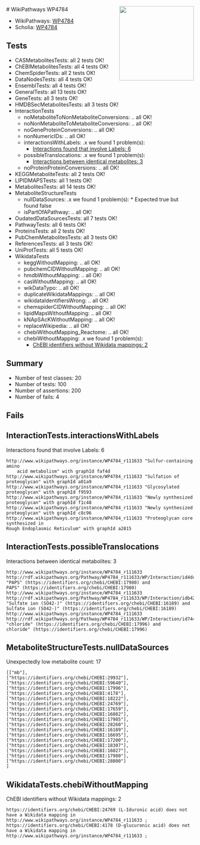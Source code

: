 <img style="float: right; width: 200px" src="https://upload.wikimedia.org/wikipedia/commons/thumb/8/83/Wplogo_with_text_500.png/640px-Wplogo_with_text_500.png" />
# WikiPathways WP4784

* WikiPathways: [WP4784](https://new.wikipathways.org/pathways/WP4784)
* Scholia: [WP4784](https://scholia.toolforge.org/wikipathways/WP4784)
## Tests
* CASMetabolitesTests: all 2 tests OK!
* ChEBIMetabolitesTests: all 4 tests OK!
* ChemSpiderTests: all 2 tests OK!
* DataNodesTests: all 4 tests OK!
* EnsemblTests: all 4 tests OK!
* GeneralTests: all 13 tests OK!
* GeneTests: all 3 tests OK!
* HMDBSecMetabolitesTests: all 3 tests OK!
* InteractionTests
    * noMetaboliteToNonMetaboliteConversions: .. all OK!
    * noNonMetaboliteToMetaboliteConversions: .. all OK!
    * noGeneProteinConversions: .. all OK!
    * nonNumericIDs: .. all OK!
    * interactionsWithLabels: .x we found 1 problem(s):
        * [Interactions found that involve Labels: 6](#630d267d)
    * possibleTranslocations: .x we found 1 problem(s):
        * [Interactions between identical metabolites: 3](#d59038c6)
    * noProteinProteinConversions: .. all OK!
* KEGGMetaboliteTests: all 2 tests OK!
* LIPIDMAPSTests: all 1 tests OK!
* MetabolitesTests: all 14 tests OK!
* MetaboliteStructureTests
    * nullDataSources: .x we found 1 problem(s):
            * Expected true but found false
    * isPartOfAPathway: .. all OK!
* OudatedDataSourcesTests: all 7 tests OK!
* PathwayTests: all 6 tests OK!
* ProteinsTests: all 2 tests OK!
* PubChemMetabolitesTests: all 3 tests OK!
* ReferencesTests: all 3 tests OK!
* UniProtTests: all 5 tests OK!
* WikidataTests
    * keggWithoutMapping: .. all OK!
    * pubchemCIDWithoutMapping: .. all OK!
    * hmdbWithoutMapping: .. all OK!
    * casWithoutMapping: .. all OK!
    * wikDataTypo: .. all OK!
    * duplicateWikidataMappings: .. all OK!
    * wikidataIdentifiersWrong: .. all OK!
    * chemspiderCIDWithoutMapping: .. all OK!
    * lipidMapsWithoutMapping: .. all OK!
    * kNApSAcKWithoutMapping: .. all OK!
    * replaceWikipedia: .. all OK!
    * chebiWithoutMapping_Reactome: .. all OK!
    * chebiWithoutMapping: .x we found 1 problem(s):
        * [ChEBI identifiers without Wikidata mappings: 2](#a8d554ce)


## Summary

* Number of test classes: 20
* Number of tests: 100
* Number of assertions: 200
* Number of fails: 4

## Fails

<a name="630d267d" />

## InteractionTests.interactionsWithLabels

Interactions found that involve Labels: 6
```
http://www.wikipathways.org/instance/WP4784_r111633 "Sulfur-containing amino
    acid metabolism" with graphId faf4d
http://www.wikipathways.org/instance/WP4784_r111633 "Sulfation of
proteoglycan" with graphId a01a9
http://www.wikipathways.org/instance/WP4784_r111633 "Glycosylated proteoglycan" with graphId f9593
http://www.wikipathways.org/instance/WP4784_r111633 "Newly synthesized
proteoglycan" with graphId f1c48
http://www.wikipathways.org/instance/WP4784_r111633 "Newly synthesized
proteoglycan" with graphId c8c96
http://www.wikipathways.org/instance/WP4784_r111633 "Proteoglycan core synthesized in
Rough Endoplasmic Reticulum" with graphId a2815
```

<a name="d59038c6" />

## InteractionTests.possibleTranslocations

Interactions between identical metabolites: 3
```
http://www.wikipathways.org/instance/WP4784_r111633 http://rdf.wikipathways.org/Pathway/WP4784_r111633/WP/Interaction/id4dc479a8 "PAPS" (https://identifiers.org/chebi/CHEBI:17980) and 
PAPS" (https://identifiers.org/chebi/CHEBI:17980)
http://www.wikipathways.org/instance/WP4784_r111633 http://rdf.wikipathways.org/Pathway/WP4784_r111633/WP/Interaction/idb42bf92 "Sulfate ion (SO42-)" (https://identifiers.org/chebi/CHEBI:16189) and 
Sulfate ion (SO42-)" (https://identifiers.org/chebi/CHEBI:16189)
http://www.wikipathways.org/instance/WP4784_r111633 http://rdf.wikipathways.org/Pathway/WP4784_r111633/WP/Interaction/id74467624 "chloride" (https://identifiers.org/chebi/CHEBI:17996) and 
chloride" (https://identifiers.org/chebi/CHEBI:17996)
```

<a name="91904190" />

## MetaboliteStructureTests.nullDataSources

Unexpectedly low metabolite count: 17
```
[["mb"],
["https://identifiers.org/chebi/CHEBI:29932"],
["https://identifiers.org/chebi/CHEBI:59640"],
["https://identifiers.org/chebi/CHEBI:17996"],
["https://identifiers.org/chebi/CHEBI:4178"],
["https://identifiers.org/chebi/CHEBI:18222"],
["https://identifiers.org/chebi/CHEBI:24769"],
["https://identifiers.org/chebi/CHEBI:17659"],
["https://identifiers.org/chebi/CHEBI:16082"],
["https://identifiers.org/chebi/CHEBI:17985"],
["https://identifiers.org/chebi/CHEBI:28260"],
["https://identifiers.org/chebi/CHEBI:16189"],
["https://identifiers.org/chebi/CHEBI:16695"],
["https://identifiers.org/chebi/CHEBI:17200"],
["https://identifiers.org/chebi/CHEBI:18307"],
["https://identifiers.org/chebi/CHEBI:16027"],
["https://identifiers.org/chebi/CHEBI:17980"],
["https://identifiers.org/chebi/CHEBI:28800"]
]
```

<a name="a8d554ce" />

## WikidataTests.chebiWithoutMapping

ChEBI identifiers without Wikidata mappings: 2
```
https://identifiers.org/chebi/CHEBI:24769 (L-Iduronic acid) does not have a Wikidata mapping in http://www.wikipathways.org/instance/WP4784_r111633 ; 
https://identifiers.org/chebi/CHEBI:4178 (D-glucuronic acid) does not have a Wikidata mapping in http://www.wikipathways.org/instance/WP4784_r111633 ; 
```

